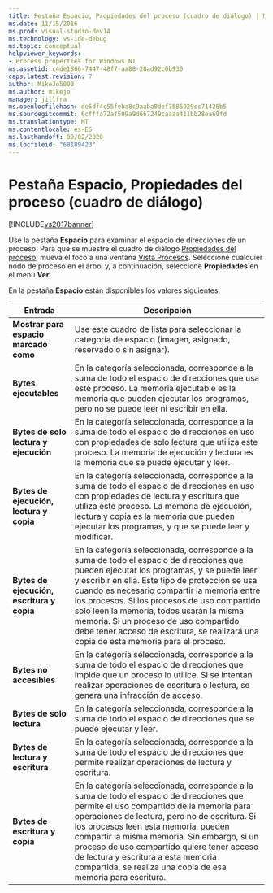 ```yaml
---
title: Pestaña Espacio, Propiedades del proceso (cuadro de diálogo) | Microsoft Docs
ms.date: 11/15/2016
ms.prod: visual-studio-dev14
ms.technology: vs-ide-debug
ms.topic: conceptual
helpviewer_keywords:
- Process properties for Windows NT
ms.assetid: c4de1866-7447-48f7-aa88-28ad92c0b930
caps.latest.revision: 7
author: MikeJo5000
ms.author: mikejo
manager: jillfra
ms.openlocfilehash: de5df4c55feba8c9aaba0def7585029cc71426b5
ms.sourcegitcommit: 6cfffa72af599a9d667249caaaa411bb28ea69fd
ms.translationtype: MT
ms.contentlocale: es-ES
ms.lasthandoff: 09/02/2020
ms.locfileid: "68189423"
---
```

# <a name="space-tab-process-properties-dialog-box"></a>Pestaña Espacio, Propiedades del proceso (cuadro de diálogo)
[!INCLUDE[vs2017banner](../includes/vs2017banner.md)]

Use la pestaña **Espacio** para examinar el espacio de direcciones de un proceso. Para que se muestre el cuadro de diálogo [Propiedades del proceso](../debugger/process-properties-dialog-box.md), mueva el foco a una ventana [Vista Procesos](../debugger/processes-view.md). Seleccione cualquier nodo de proceso en el árbol y, a continuación, seleccione **Propiedades** en el menú **Ver**.  
  
 En la pestaña **Espacio** están disponibles los valores siguientes:  
  
|Entrada|Descripción|  
|-----------|-----------------|  
|**Mostrar para espacio marcado como**|Use este cuadro de lista para seleccionar la categoría de espacio (imagen, asignado, reservado o sin asignar).|  
|**Bytes ejecutables**|En la categoría seleccionada, corresponde a la suma de todo el espacio de direcciones que usa este proceso. La memoria ejecutable es la memoria que pueden ejecutar los programas, pero no se puede leer ni escribir en ella.|  
|**Bytes de solo lectura y ejecución**|En la categoría seleccionada, corresponde a la suma de todo el espacio de direcciones en uso con propiedades de solo lectura que utiliza este proceso. La memoria de ejecución y lectura es la memoria que se puede ejecutar y leer.|  
|**Bytes de ejecución, lectura y copia**|En la categoría seleccionada, corresponde a la suma de todo el espacio de direcciones en uso con propiedades de lectura y escritura que utiliza este proceso. La memoria de ejecución, lectura y copia es la memoria que pueden ejecutar los programas, y que se puede leer y modificar.|  
|**Bytes de ejecución, escritura y copia**|En la categoría seleccionada, corresponde a la suma de todo el espacio de direcciones que pueden ejecutar los programas, y se puede leer y escribir en ella. Este tipo de protección se usa cuando es necesario compartir la memoria entre los procesos. Si los procesos de uso compartido solo leen la memoria, todos usarán la misma memoria. Si un proceso de uso compartido debe tener acceso de escritura, se realizará una copia de esta memoria para el proceso.|  
|**Bytes no accesibles**|En la categoría seleccionada, corresponde a la suma de todo el espacio de direcciones que impide que un proceso lo utilice. Si se intentan realizar operaciones de escritura o lectura, se genera una infracción de acceso.|  
|**Bytes de solo lectura**|En la categoría seleccionada, corresponde a la suma de todo el espacio de direcciones que se puede ejecutar y leer.|  
|**Bytes de lectura y escritura**|En la categoría seleccionada, corresponde a la suma de todo el espacio de direcciones que permite realizar operaciones de lectura y escritura.|  
|**Bytes de escritura y copia**|En la categoría seleccionada, corresponde a la suma de todo el espacio de direcciones que permite el uso compartido de la memoria para operaciones de lectura, pero no de escritura. Si los procesos leen esta memoria, pueden compartir la misma memoria. Sin embargo, si un proceso de uso compartido quiere tener acceso de lectura y escritura a esta memoria compartida, se realiza una copia de esa memoria para escritura.|
